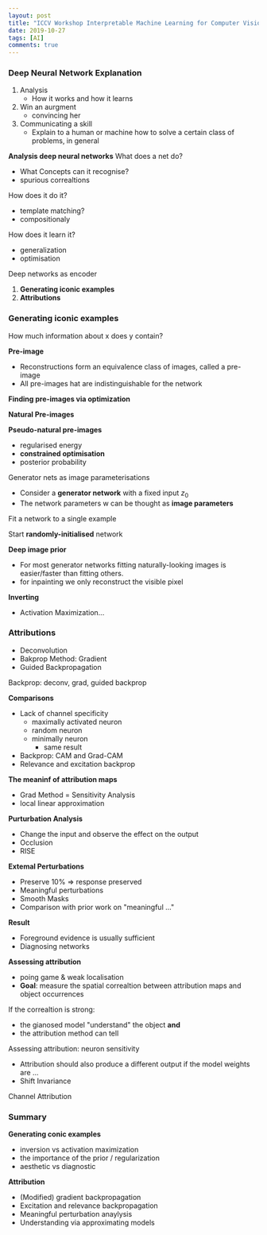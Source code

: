 ```yaml
---
layout: post
title: "ICCV Workshop Interpretable Machine Learning for Computer Vision Summary - (2)"
date: 2019-10-27
tags: [AI]
comments: true
---
```

### Deep Neural Network Explanation

1. Analysis
   - How it works and how it learns
2. Win an aurgment
   - convincing her
3. Communicating a skill
   - Explain to a human or machine how to solve a certain class of problems, in general

**Analysis deep neural networks**
What does a net do?
- What Concepts can it recognise?
- spurious correaltions

How does it do it?
- template matching?
- compositionaly


How does it learn it?
- generalization
- optimisation

Deep networks as encoder

1. **Generating iconic examples**
2. **Attributions**

### Generating iconic examples

How much information about x does y contain?

**Pre-image**
- Reconstructions form an equivalence class of images, called a pre-image
- All pre-images hat are indistinguishable for the network

**Finding pre-images via optimization**

**Natural Pre-images**

**Pseudo-natural pre-images**
- regularised energy
- **constrained optimisation**
- posterior probability

Generator nets as image parameterisations
- Consider a **generator network** with a fixed input $z_0$
- The network parameters w can be thought as **image parameters**

Fit a network to a single example

Start **randomly-initialised** network

**Deep image prior**
- For most generator networks fitting naturally-looking images is easier/faster than fitting others.
- for inpainting we only reconstruct the visible pixel

**Inverting**
- Activation Maximization...


### Attributions
- Deconvolution
- Bakprop Method: Gradient
- Guided Backpropagation

Backprop: deconv, grad, guided backprop

**Comparisons**
- Lack of channel specificity
  - maximally activated neuron
  - random neuron
  - minimally neuron
    - same result
- Backprop: CAM and Grad-CAM
- Relevance and excitation backprop

**The meaninf of attribution maps**
- Grad Method = Sensitivity Analysis
- local linear approximation

**Purturbation Analysis**
- Change the input and observe the effect on the output
- Occlusion
- RISE

**Extemal Perturbations**
- Preserve 10% => response preserved
- Meaningful perturbations
- Smooth Masks
- Comparison with prior work on "meaningful ..."

**Result**
- Foreground evidence is usually sufficient
- Diagnosing networks

**Assessing attribution**
- poing game & weak localisation
- **Goal**: measure the spatial correaltion between attribution maps and object occurrences

If the correaltion is strong:
- the gianosed model "understand" the object **and**
- the attribution method can tell

Assessing attribution: neuron sensitivity
- Attribution should also produce a different output if the model weights are ... 
- Shift Invariance

Channel Attribution

### Summary
**Generating conic examples**
- inversion vs activation maximization
- the importance of the prior / regularization
- aesthetic vs diagnostic

**Attribution**
- (Modified) gradient backpropagation
- Excitation and relevance backpropagation
- Meaningful perturbation anaylysis
- Understanding via approximating models